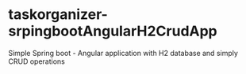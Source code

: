 # taskorganizer-srpingbootAngularH2CrudApp
Simple Spring boot - Angular application with H2 database and simply CRUD operations
